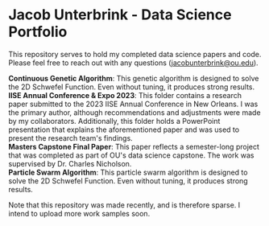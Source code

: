 # Jacob Unterbrink - Data Science Portfolio
This repository serves to hold my completed data science papers and code. Please feel free to reach out with any questions (jacobunterbrink@ou.edu).

**Continuous Genetic Algorithm**: This genetic algorithm is designed to solve the 2D Schwefel Function. Even without tuning, it produces strong results. <br>
**IISE Annual Conference & Expo 2023**: This folder contains a research paper submitted to the 2023 IISE Annual Conference in New Orleans. I was the primary author, although recommendations and adjustments were made by my collaborators. Additionally, this folder holds a PowerPoint presentation that explains the aforementioned paper and was used to present the research team's findings. <br>
**Masters Capstone Final Paper**: This paper reflects a semester-long project that was completed as part of OU's data science capstone. The work was supervised by Dr. Charles Nicholson. <br>
**Particle Swarm Algorithm**: This particle swarm algorithm is designed to solve the 2D Schwefel Function. Even without tuning, it produces strong results. <br>

Note that this repository was made recently, and is therefore sparse. I intend to upload more work samples soon.
